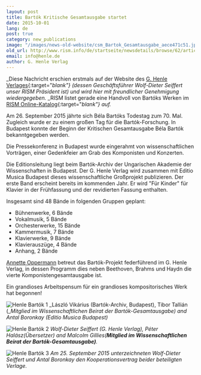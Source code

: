 ```yaml
---
layout: post
title: Bartók Kritische Gesamtausgabe startet
date: 2015-10-01
lang: de
post: true
category: new_publications
image: "/images/news-old-website/csm_Bartok_Gesamtausgabe_aece471c51.jpg"
old_url: http://www.rism.info/de/startseite/newsdetails/browse/62/article/64/bartok-complete-critical-edition-launched.html
email: info@henle.de
author: G. Henle Verlag
---
```



_Diese Nachricht erschien erstmals auf der Website des [G. Henle Verlages](http://www.henle.de/de/startseite/bartk-gesamtausgabe-startet.html){:target="_blank"} (dessen Geschäftsführer Wolf-Dieter Seiffert unser RISM Präsident ist) und wird hier mit freundlicher Genehmigung wiedergegeben._ _RISM listet gerade eine Handvoll von Bartóks Werken im [RISM Online-Katalog](https://opac.rism.info/search?View=rism&author=bartok+bela){:target="_blank"} auf._

Am 26. September 2015 jährte sich Béla Bartóks Todestag zum 70. Mal. Zugleich wurde er zu einem großen Tag für die Bartók-Forschung. In Budapest konnte der Beginn der Kritischen Gesamtausgabe Béla Bartók bekanntgegeben werden.

Die Pressekonferenz in Budapest wurde eingerahmt von wissenschaftlichen Vorträgen, einer Gedenkfeier am Grab des Komponisten und Konzerten.

Die Editionsleitung liegt beim Bartók-Archiv der Ungarischen Akademie der Wissenschaften in Budapest. Der G. Henle Verlag wird zusammen mit Editio Musica Budapest dieses wissenschaftliche Großprojekt publizieren. Der erste Band erscheint bereits im kommenden Jahr. Er wird "Für Kinder" für Klavier in der Frühfassung und der revidierten Fassung enthalten.

Insgesamt sind 48 Bände in folgenden Gruppen geplant:

- Bühnenwerke, 6 Bände
- Vokalmusik, 5 Bände
- Orchesterwerke, 15 Bände
- Kammermusik, 7 Bände
- Klavierwerke, 9 Bände
- Klavierauszüge, 4 Bände
- Anhang, 2 Bände

[Annette Oppermann](http://www.henle.de/de/der-verlag/autoren/annette-oppermann.html "Annette Oppermann") betreut das Bartók-Projekt federführend im G. Henle Verlag, in dessen Programm dies neben Beethoven, Brahms und Haydn die vierte Komponistengesamtausgabe ist.

Ein grandioses Arbeitspensum für ein grandioses kompositorisches Werk hat begonnen!

![Henle Bartók 1](http://www.henle.de/files/bartok_pk_2_300breit.jpg)
_László Vikárius (Bartók-Archiv, Budapest), Tibor Tallián (__Mitglied im Wissenschaftlichen Beirat der Bartók-Gesamtausgabe) and Antal Boronkay (Editio Musica Budapest)_

![Henle Bartók 2](http://www.henle.de/files/bartok_pk_1_300breit.jpg)
_Wolf-Dieter Seiffert (G. Henle Verlag), Péter Halász(Übersetzer) and Malcolm Gillies(__Mitglied im Wissenschaftlichen Beirat der Bartók-Gesamtausgabe)__._

![Henle Bartók 3](http://www.henle.de/files/bartok_vertragsunterschrift_300breit.jpg)
_Am 25. September 2015 unterzeichneten Wolf-Dieter Seiffert und Antal Boronkay den Kooperationsvertrag beider beteiligten Verlage._




<script type="text/javascript">var switchTo5x=true;</script><script type="text/javascript" src="http://w.sharethis.com/button/buttons.js"></script><script type="text/javascript">stLight.options({publisher: "9b601438-1ce1-49d8-bfd7-9cff5df54c17", doNotHash: false, doNotCopy: false, hashAddressBar: false});</script>


